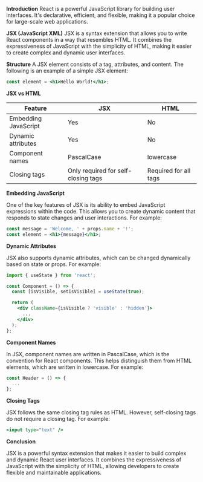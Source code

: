 **Introduction**
React is a powerful JavaScript library for building user interfaces. It's declarative, efficient, and flexible, making it a popular choice for large-scale web applications.

**JSX (JavaScript XML)**
JSX is a syntax extension that allows you to write React components in a way that resembles HTML. It combines the expressiveness of JavaScript with the simplicity of HTML, making it easier to create complex and dynamic user interfaces.

**Structure**
A JSX element consists of a tag, attributes, and content. The following is an example of a simple JSX element:

```jsx
const element = <h1>Hello World!</h1>;
```
**JSX vs HTML**

| Feature | JSX | HTML |
|---|---|---|
| Embedding JavaScript | Yes | No |
| Dynamic attributes | Yes | No |
| Component names | PascalCase | lowercase |
| Closing tags | Only required for self-closing tags | Required for all tags |

**Embedding JavaScript**

One of the key features of JSX is its ability to embed JavaScript expressions within the code. This allows you to create dynamic content that responds to state changes and user interactions. For example:

```jsx
const message = 'Welcome, ' + props.name + '!';
const element = <h1>{message}</h1>;
```

**Dynamic Attributes**

JSX also supports dynamic attributes, which can be changed dynamically based on state or props. For example:

```jsx
import { useState } from 'react';

const Component = () => {
  const [isVisible, setIsVisible] = useState(true);

  return (
    <div className={isVisible ? 'visible' : 'hidden'}>
      ...
    </div>
  );
};
```

**Component Names**

In JSX, component names are written in PascalCase, which is the convention for React components. This helps distinguish them from HTML elements, which are written in lowercase. For example:

```jsx
const Header = () => {
  ...
};
```

**Closing Tags**

JSX follows the same closing tag rules as HTML. However, self-closing tags do not require a closing tag. For example:

```jsx
<input type="text" />
```

**Conclusion**

JSX is a powerful syntax extension that makes it easier to build complex and dynamic React user interfaces. It combines the expressiveness of JavaScript with the simplicity of HTML, allowing developers to create flexible and maintainable applications.
